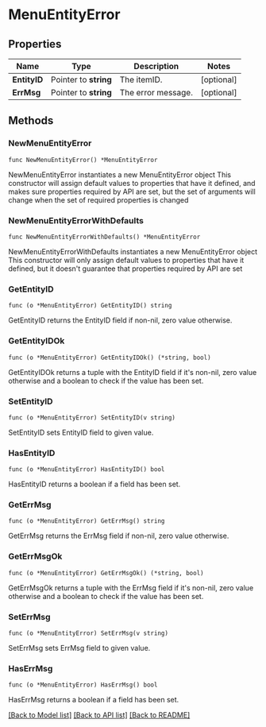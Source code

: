 # MenuEntityError

## Properties

Name | Type | Description | Notes
------------ | ------------- | ------------- | -------------
**EntityID** | Pointer to **string** | The itemID. | [optional] 
**ErrMsg** | Pointer to **string** | The error message. | [optional] 

## Methods

### NewMenuEntityError

`func NewMenuEntityError() *MenuEntityError`

NewMenuEntityError instantiates a new MenuEntityError object
This constructor will assign default values to properties that have it defined,
and makes sure properties required by API are set, but the set of arguments
will change when the set of required properties is changed

### NewMenuEntityErrorWithDefaults

`func NewMenuEntityErrorWithDefaults() *MenuEntityError`

NewMenuEntityErrorWithDefaults instantiates a new MenuEntityError object
This constructor will only assign default values to properties that have it defined,
but it doesn't guarantee that properties required by API are set

### GetEntityID

`func (o *MenuEntityError) GetEntityID() string`

GetEntityID returns the EntityID field if non-nil, zero value otherwise.

### GetEntityIDOk

`func (o *MenuEntityError) GetEntityIDOk() (*string, bool)`

GetEntityIDOk returns a tuple with the EntityID field if it's non-nil, zero value otherwise
and a boolean to check if the value has been set.

### SetEntityID

`func (o *MenuEntityError) SetEntityID(v string)`

SetEntityID sets EntityID field to given value.

### HasEntityID

`func (o *MenuEntityError) HasEntityID() bool`

HasEntityID returns a boolean if a field has been set.

### GetErrMsg

`func (o *MenuEntityError) GetErrMsg() string`

GetErrMsg returns the ErrMsg field if non-nil, zero value otherwise.

### GetErrMsgOk

`func (o *MenuEntityError) GetErrMsgOk() (*string, bool)`

GetErrMsgOk returns a tuple with the ErrMsg field if it's non-nil, zero value otherwise
and a boolean to check if the value has been set.

### SetErrMsg

`func (o *MenuEntityError) SetErrMsg(v string)`

SetErrMsg sets ErrMsg field to given value.

### HasErrMsg

`func (o *MenuEntityError) HasErrMsg() bool`

HasErrMsg returns a boolean if a field has been set.


[[Back to Model list]](../README.md#documentation-for-models) [[Back to API list]](../README.md#documentation-for-api-endpoints) [[Back to README]](../README.md)


